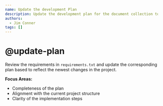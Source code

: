 ```yaml
---
name: Update the development Plan
description: Update the development plan for the document collection tool
authors:
  - Jim Conner
tags: []
---
```


# @update-plan

Review the requirements in `requirements.txt` and update the corresponding plan based to reflect the newest changes in the project.

**Focus Areas:**
- Completeness of the plan
- Alignment with the current project structure
- Clarity of the implementation steps

